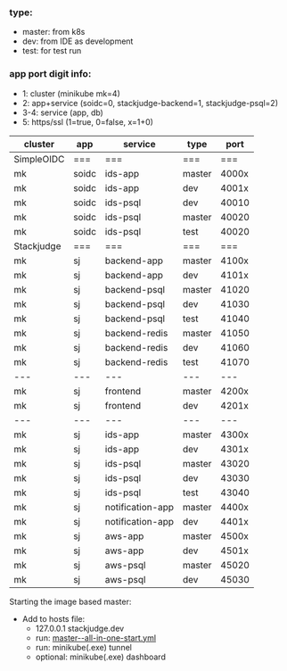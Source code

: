 ### type:

* master: from k8s
* dev: from IDE as development
* test: for test run

### app port digit info:

* 1: cluster     (minikube mk=4)
* 2: app+service (soidc=0, stackjudge-backend=1, stackjudge-psql=2)
* 3-4: service   (app, db)
* 5: https/ssl   (1=true, 0=false, x=1+0)

| cluster    | app   | service          | type   | port  |
|------------|-------|------------------|--------|-------|
| SimpleOIDC | ===   | ===              | ===    | ===   |
| mk         | soidc | ids-app          | master | 4000x |
| mk         | soidc | ids-app          | dev    | 4001x |
| mk         | soidc | ids-psql         | dev    | 40010 |
| mk         | soidc | ids-psql         | master | 40020 |
| mk         | soidc | ids-psql         | test   | 40020 |
| Stackjudge | ===   | ===              | ===    | ===   |
| mk         | sj    | backend-app      | master | 4100x |
| mk         | sj    | backend-app      | dev    | 4101x |
| mk         | sj    | backend-psql     | master | 41020 |
| mk         | sj    | backend-psql     | dev    | 41030 |
| mk         | sj    | backend-psql     | test   | 41040 |
| mk         | sj    | backend-redis    | master | 41050 |
| mk         | sj    | backend-redis    | dev    | 41060 |
| mk         | sj    | backend-redis    | test   | 41070 |
| ---        | ---   | ---              | ---    | ---   |
| mk         | sj    | frontend         | master | 4200x |
| mk         | sj    | frontend         | dev    | 4201x |
| ---        | ---   | ---              | ---    | ---   |
| mk         | sj    | ids-app          | master | 4300x |
| mk         | sj    | ids-app          | dev    | 4301x |
| mk         | sj    | ids-psql         | master | 43020 |
| mk         | sj    | ids-psql         | dev    | 43030 |
| mk         | sj    | ids-psql         | test   | 43040 |
| mk         | sj    | notification-app | master | 4400x |
| mk         | sj    | notification-app | dev    | 4401x |
| mk         | sj    | aws-app          | master | 4500x |
| mk         | sj    | aws-app          | dev    | 4501x |
| mk         | sj    | aws-psql         | master | 45020 |
| mk         | sj    | aws-psql         | dev    | 45030 |

Starting the image based master:

* Add to hosts file:
    - 127.0.0.1 stackjudge.dev
    - run: [master--all-in-one-start.yml](k8s%2Fstackjudge%2Fmaster--all-in-one-start.yml)
    - run: minikube(.exe) tunnel
    - optional: minikube(.exe) dashboard
